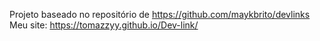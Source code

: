 Projeto baseado no repositório de https://github.com/maykbrito/devlinks<br>
Meu site: https://tomazzyy.github.io/Dev-link/
